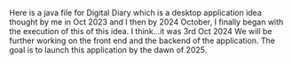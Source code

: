 Here is a java file for Digital Diary which is a desktop application idea thought by me in Oct 2023 and I then by 2024 October, I finally began with the execution of this of this idea. I think...it was 3rd Oct 2024
We will be further working on the front end and the backend of the application. 
The goal is to launch this application by the dawn of 2025. 
